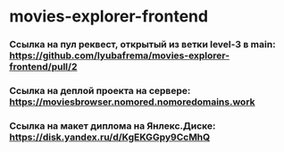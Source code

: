 # movies-explorer-frontend

### Ссылка на пул реквест, открытый из ветки level-3 в main: https://github.com/lyubafrema/movies-explorer-frontend/pull/2

### Ссылка на деплой проекта на сервере: https://moviesbrowser.nomored.nomoredomains.work

### Cсылка на макет диплома на Янлекс.Диске: https://disk.yandex.ru/d/KgEKGGpy9CcMhQ